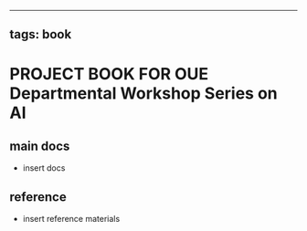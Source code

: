 
---
tags: book
---

PROJECT BOOK FOR OUE Departmental Workshop Series on AI
===

main docs
---

- insert docs

reference
---

- insert reference materials

